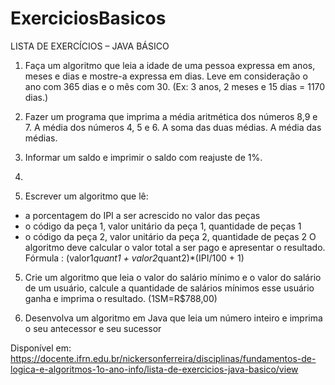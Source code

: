 # ExerciciosBasicos


LISTA DE EXERCÍCIOS – JAVA BÁSICO

1. Faça um algoritmo que leia a idade de uma pessoa expressa em anos, meses e dias e 
mostre-a expressa em dias. Leve em consideração o ano com 365 dias e o mês com 30. 
(Ex: 3 anos, 2 meses e 15 dias = 1170 dias.)

2. Fazer um programa que imprima a média aritmética dos números 8,9 e 7. A média dos 
números 4, 5 e 6. A soma das duas médias. A média das médias.

3. Informar um saldo e imprimir o saldo com reajuste de 1%.
4. 
5. Escrever um algoritmo que lê:
- a porcentagem do IPI a ser acrescido no valor das peças
- o código da peça 1, valor unitário da peça 1, quantidade de peças 1
- o código da peça 2, valor unitário da peça 2, quantidade de peças 2
O algoritmo deve calcular o valor total a ser pago e apresentar o resultado.
Fórmula : (valor1*quant1 + valor2*quant2)*(IPI/100 + 1)

5. Crie um algoritmo que leia o valor do salário mínimo e o valor do salário de um usuário,
calcule a quantidade de salários mínimos esse usuário ganha e imprima o resultado.
(1SM=R$788,00)

6. Desenvolva um algoritmo em Java que leia um número inteiro e imprima o seu
antecessor e seu sucessor


Disponível em: https://docente.ifrn.edu.br/nickersonferreira/disciplinas/fundamentos-de-logica-e-algoritmos-1o-ano-info/lista-de-exercicios-java-basico/view

